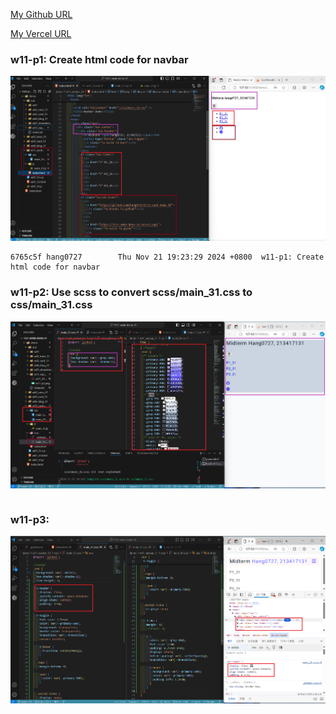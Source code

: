 [My Github URL](https://github.com/hang0727/1131-sweb-demo-31.git)

[My Vercel URL](https://1131-sweb-demo-31.vercel.app/)

### w11-p1: Create html code for navbar

![](w11-p1.png)

```
6765c5f hang0727        Thu Nov 21 19:23:29 2024 +0800  w11-p1: Create html code for navbar
```

### w11-p2: Use scss to convert scss/main_31.css to css/main_31.css

![](w11-p2.png)

```

```

### w11-p3:

![](w11-p3.png)

```

```
